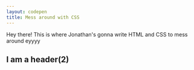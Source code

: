 ```yaml
---
layout: codepen
title: Mess around with CSS
---
```


<p class="message">
  Hey there! This is where Jonathan's gonna write HTML and CSS to mess around eyyyy
</p>

## I am a header(2)

